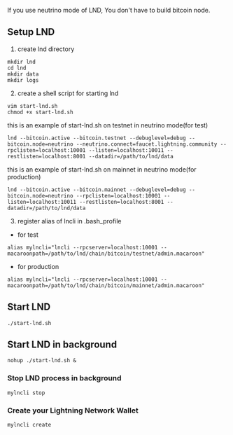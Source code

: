 If you use neutrino mode of LND, You don't have to build bitcoin node.

## Setup LND
1. create lnd directory
```
mkdir lnd
cd lnd
mkdir data
mkdir logs
```

2. create a shell script for starting lnd
```
vim start-lnd.sh
chmod +x start-lnd.sh
```

this is an example of start-lnd.sh on testnet in neutrino mode(for test)
```
lnd --bitcoin.active --bitcoin.testnet --debuglevel=debug --bitcoin.node=neutrino --neutrino.connect=faucet.lightning.community --rpclisten=localhost:10001 --listen=localhost:10011 --restlisten=localhost:8001 --datadir=/path/to/lnd/data
```

this is an example of start-lnd.sh on mainnet in neutrino mode(for production)
```
lnd --bitcoin.active --bitcoin.mainnet --debuglevel=debug --bitcoin.node=neutrino --rpclisten=localhost:10001 --listen=localhost:10011 --restlisten=localhost:8001 --datadir=/path/to/lnd/data
```

3. register alias of lncli in .bash_profile

* for test
```
alias mylncli="lncli --rpcserver=localhost:10001 --macaroonpath=/path/to/lnd/chain/bitcoin/testnet/admin.macaroon"
```

* for production
```
alias mylncli="lncli --rpcserver=localhost:10001 --macaroonpath=/path/to/lnd/chain/bitcoin/mainnet/admin.macaroon"
```

## Start LND
```
./start-lnd.sh
```

## Start LND in background
```
nohup ./start-lnd.sh &
```

### Stop LND process in background
```
mylncli stop
```

### Create your Lightning Network Wallet
```
mylncli create
```
